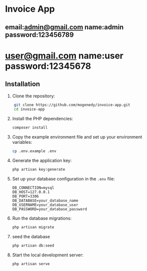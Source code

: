 # Invoice App

email:admin@gmail.com
name:admin
password:123456789
---
user@gmail.com
name:user
password:12345678
====================
## Installation
1. Clone the repository:
```bash
    git clone https://github.com/mogenedy/invoice-app.git
    cd invoice-app
```
2. Install the PHP dependencies:

    ```bash
    composer install
    ```

3. Copy the example environment file and set up your environment variables:

    ```bash
    cp .env.example .env
    ```
4. Generate the application key:

    ```bash
    php artisan key:generate
    ```

5. Set up your database configuration in the `.env` file:

    ```plaintext
    DB_CONNECTION=mysql
    DB_HOST=127.0.0.1
    DB_PORT=3306
    DB_DATABASE=your_database_name
    DB_USERNAME=your_database_user
    DB_PASSWORD=your_database_password
    ```

6. Run the database migrations:

    ```bash
    php artisan migrate
    ```

7. seed the database

    ```bash
   php artisan db:seed
    ```
 
8. Start the local development server:

    ```bash
    php artisan serve
    ```
